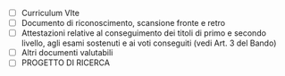 - [ ] Curriculum VIte
- [ ] Documento di riconoscimento, scansione fronte e retro
- [ ] Attestazioni relative al conseguimento dei titoli di primo e secondo livello, agli esami sostenuti e ai voti conseguiti (vedi Art. 3 del Bando)
- [ ] Altri documenti valutabili 
- [ ] PROGETTO DI RICERCA